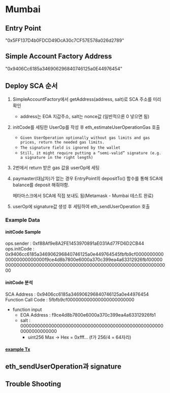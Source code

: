 # Mumbai

## Entry Point

"0x5FF137D4b0FDCD49DcA30c7CF57E578a026d2789"

## Simple Account Factory Address

"0x9406Cc6185a346906296840746125a0E44976454"

## Deploy SCA 순서

1. SimpleAccountFactory에서 getAddress(address, salt)로 SCA 주소를 미리 확인

   - address는 EOA 지갑주소, salt는 nonce값 (일반적으론 0 넣으면 됨)

2. initCode를 세팅한 UserOp를 작성 후 eth_estimateUserOperationGas 호출

   - `Given UserOperation optionally without gas limits and gas prices, return the needed gas limits.`
   - `The signature field is ignored by the wallet`
   - `Still, it might require putting a “semi-valid” signature (e.g. a signature in the right length)`

3. 2번에서 return 받은 gas 값을 userOp에 세팅

4. paymaster(대납자)가 없는 경우 EntryPoint의 depositTo() 함수를 통해 SCA에 balance를 deposit 해줘야함.

   메타마스크에서 SCA에 직접 보내도 됨(Metamask - Mumbai 테스트 완료)

5. userOp에 signature값 생성 후 세팅하여 eth_sendUserOperation 호출

### Example Data

#### initCode Sample

ops.sender : 0xf88Af9e8A2FE1453970891aE031Ad77FD6D2CB44
ops.initCode : 0x9406cc6185a346906296840746125a0e449764545fbfb9cf000000000000000000000000f9ce4d8b7800e6000a370c399ea4a63312926fb10000000000000000000000000000000000000000000000000000000000000000

#### initCode 분석

SCA Address : 0x9406cc6185a346906296840746125a0e44976454
Function Call Code : 5fbfb9cf000000000000000000000000

- function input
  - EOA Address : f9ce4d8b7800e6000a370c399ea4a63312926fb1
  - salt : 0000000000000000000000000000000000000000000000000000000000000000
    - uint256 Max -> Hex = 0xfff... (f가 256/4 = 64자리)

#### [example Tx](https://mumbai.polygonscan.com/tx/0xb6a87876937da48bb9e1d7e58145851057f05bd8b2af82aed158b02a3b8d1347)



## eth_sendUserOperation과 signature



## Trouble Shooting



